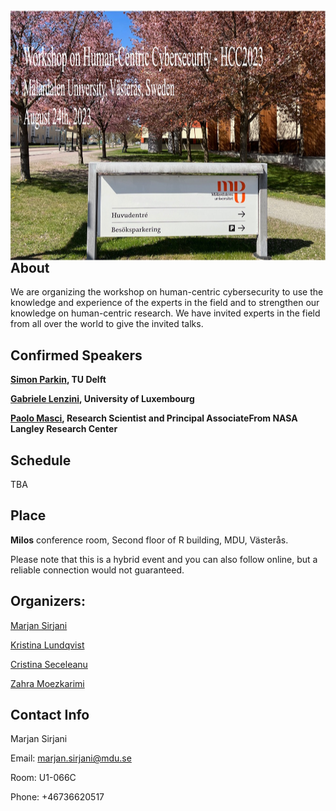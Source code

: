 <!--
<meta charset="utf-8">
<meta http-equiv="refresh" content="0; URL=https://HCC2023.github.io/{{ https://zmoez.github.io/HCC2023.github.io/ }}">
<meta http-equiv="refresh" content="0; URL=https://HCC2023.github.io">
-->


<!--
<img src="./HCC2023-2.png" align="left" height="400" width="1024" >

<img src="./HCC2023-3.png" align="left" height="400" width="1024" >
-->

<img src="./HCC2023-MDU.jpg" align="left" height="400" width="1024" >

<!-- <a href="url"><img src="./IMG_0898.jpg" align="left" height="48" width="48" opacity="0.5";></a> -->





<!--
# HCC2023

**Workshop on Human Centric Cybersecurity HCC2023**

**[Mälardalen University](https://www.mdu.se/en/malardalen-university), Västerås, Sweden**

**August 24th, 2023**
-->

## About
We are organizing the workshop on human-centric cybersecurity to use the knowledge and experience of the experts in the field and to strengthen our knowledge on human-centric research. 
We have invited experts in the field from all over the world to give the invited talks.

## Confirmed Speakers
<!-- FIXME Check the links -->
**[Simon Parkin](https://www.tudelft.nl/staff/s.e.parkin/?cHash=ef8a6923cb175152ae46a2749ee95259), TU Delft** 

**[Gabriele Lenzini](https://irisc-lab.uni.lu/gabriele-lenzini/), University of Luxembourg**

**[Paolo Masci](https://www.nianet.org/directory/research-staff/paolo-masci/), Research Scientist and Principal AssociateFrom NASA Langley Research Center**




<!--
<img src="./SimonParkin.jpeg" align="left" height="90" width="90" >

#### [Simon Parkin](https://www.tudelft.nl/staff/s.e.parkin/?cHash=ef8a6923cb175152ae46a2749ee95259), TU Delft 
**Title:** TBA

<br /> 


**Abstract:** TBA

**Bio:** TBA


<img src="./Gabriele-Lenzini.png" align="left" height="90" width="90" >

#### [Gabriele Lenzini](), University of Luxembourg
**Title:** TBA

<br /> 

**Abstract:** TBA

**Bio:** TBA


<img src="./PaoloMasci.jpeg" align="left" height="90" width="90" >

#### [Paolo Masci](https://www.nianet.org/directory/research-staff/paolo-masci/),Research Scientist and Principal AssociateFrom NASA Langley Research Center
**Title:** TBA

<br /> 

**Abstract:** TBA

**Bio:** TBA

-->

## Schedule
TBA

## Place
<!-- FIXME Insert teams link -->
**Milos** conference room, Second floor of R building, MDU, Västerås. 

Please note that this is a hybrid event and you can also follow online, but a reliable connection would not guaranteed.



## Organizers:
[Marjan Sirjani](http://www.es.mdu.se/staff/3242-Marjan_Sirjani)

[Kristina Lundqvist](http://www.es.mdu.se/staff/180-Kristina_Lundqvist)

[Cristina Seceleanu](http://www.es.mdu.se/staff/173-Cristina_Seceleanu)

[Zahra Moezkarimi](https://www.mdu.se/staff?id=zmi01)


## Contact Info
Marjan Sirjani

Email: marjan.sirjani@mdu.se

Room: U1-066C

Phone: +46736620517

